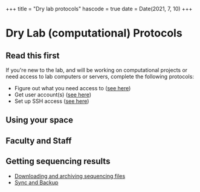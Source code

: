 +++
title = "Dry lab protocols"
hascode = true
date = Date(2021, 7, 10)
+++

# Dry Lab (computational) Protocols

## Read this first

If you're new to the lab, and will be working on computational projects
or need access to lab computers or servers, complete the following protocols:

- Figure out what you need access to ([see here](computers))
- Get user account(s) ([see here](newusers))
- Set up SSH access ([see here](ssh))

## Using your space

## Faculty and Staff

## Getting sequencing results

- [Downloading and archiving sequencing files](download/)
- [Sync and Backup](filesync/)